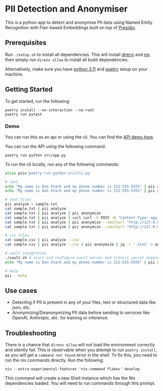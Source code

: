 # PII Detection and Anonymiser

This is a python app to detect and anonymise PII data using Named Entity Recognition with Flair-based Embeddings built on top of [Presidio](https://github.com/microsoft/presidio).

## Prerequisites

Run `./setup.sh` to install all dependencies. This will install [direnv](https://github.com/direnv/direnv/blob/master/docs/installation.md) and [nix](https://nixos.org/download.html) then simply run `direnv allow` to install all build dependencies.

Alternatively, make sure you have [python 3.11](https://www.python.org/downloads/) and [poetry](https://python-poetry.org/docs/#installation) setup on your machine.

## Getting Started

To get started, run the following:

```
poetry install --no-interaction --no-root
poetry run pytest
```

### Demo

You can run this as an api or using the cli. You can find the [API demo here](https://www.loom.com/share/ad8b37451ea54dcda8716cb5c6f11e94).

You can run the API using the following command:
```
poetry run python src/app.py
```

To run the cli locally, run any of the following commands:

```sh
alias pii='poetry run python src/cli.py'

# text
echo "My name is Don Stark and my phone number is 212-555-5555" | pii analyze 
echo "My name is Don Stark and my phone number is 212-555-5555" | pii analyze | pii anonymize

# text files
pii analyze < sample.txt
cat sample.txt | pii analyze
cat sample.txt | pii analyze | pii anonymize
cat sample.txt | pii analyze | curl curl -X POST -H "Content-Type: application/json" --data-binary @- http://localhost:5001/anonymize
cat sample.txt | pii analyze | pii anonymize --vaulturl "http://127.0.0.1:8200" --vaultkey "orders"
cat sample.txt | pii analyze | pii anonymize --vaulturl "http://127.0.0.1:8200" --vaultkey "orders" | pii deanonymize --vaulturl "http://127.0.0.1:8200" --vaultkey "orders"

# csv files
cat sample.csv | pii analyze --csv
cat sample.csv | pii analyze --csv | pii anonymize | jq -r '.text' > anonymized.csv

# vault integration
./vault.sh # start and configure vault server and transit secret engine keys
echo "My name is Don Stark and my phone number is 212-555-5555" | pii anonymize --vaulturl "http://127.0.0.1:8200" --vaultkey "orders"

# help
pii --help
```

## Use cases

* Detecting if PII is present in any of your files, text or structured data like json, etc.
* Anonymizing/Deanonymizing PII data before sending to services like OpenAI, Anthropic, etc. for training or inference.

## Troubleshooting

There is a chance that `direnv allow` will not load the environment correctly and silently fail. This is observable when you attempt to run `poetry install`, as you will get a `command not found` error in the shell.
To fix this, you need to run the nix commands directly. Run the following:

```
nix --extra-experimental-features 'nix-command flakes' develop
```
This command will create a new Shell instance which has the Nix dependencies loaded. You will need to run commands through this prompt.
